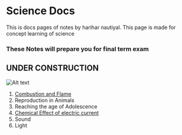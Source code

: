 
# Science Docs

This is docs pages of notes by harihar nautiyal. This page is made for concept learning of science 

<h3>These Notes will prepare you for final term exam</h3> 

## UNDER CONSTRUCTION
![Alt text](https://media1.tenor.com/m/cUDKyJkDr6kAAAAd/iron-man-iron-man-hammer.gif)

1. [Combustion and Flame]()
2. Reproduction in Animals
3. Reaching the age of Adolescence
4. [Chemical Effect of electric current](./Chemical%20Effects%20of%20Electric%20current/README.md)
5. Sound
6. Light

<title>Hello world this is description</title>
